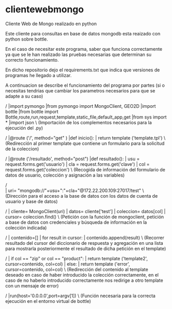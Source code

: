 # clientewebmongo
Cliente Web de Mongo realizado en python

Este cliente para consultas en base de datos mongodb esta reaizado con python sobre bottle.

En el caso de necesitar este programa, saber que funciona correctamente ya que se le han
realizado las pruebas necesarias que determinan su correcto funcionamiento.

En dicho repositorio dejo el requirements.txt que indica que versiones de programas he llegado a utilizar.

A continuacion se describe el funcionamiento del programa por partes (si o necesitas tendrias que cambiar los parametros necesarios para que se adapte a su caso)

/
|import pymongo
|from pymongo import MongoClient, GEO2D
|import bottle
|from  bottle import Bottle,route,run,request,template,static_file,default_app,get
|from sys import *
|import json
\		(Importación de los complementos necesarios para la ejecución del .py)

/
|@route ('/', method="get" )
|def inicio():
|	return template ('template.tpl')
\		(Redirección al primer template que contiene un formulario para la solicitud de la coleccion)

/
|@route ('/resultado', method="post")
|def resultado():
|	usu = request.forms.get('usuario')
|	cla = request.forms.get('clave')
|	col = request.forms.get('coleccion')
\		(Recogida de información del formulario de datos de usuario, colección y asignación a las variables)


/	
|	uri= "mongodb://"+usu+":"+cla+"@172.22.200.109:27017/test"
\		(Dirección para el acceso a la base de datos con los datos de cuenta de usuario y base de datos)


/
|	cliente= MongoClient(uri)
|	datos= cliente['test']
|	coleccion= datos[col]
|	cursor= coleccion.find()
\		(Petición con la función de mongoclient, petición a base de datos con credenciales y búsqueda de información en la colección indicada)


/
|	contenido=[]
|	for result in cursor:
|	  	contenido.append(result)
\		(Recorrer resultado del cursor del diccionario de respuesta y agregación en una lista para mostrarla posteriormente el resultado de dicha petición en el template)

/
|	if col == "zip" or col == "product":
|		return template ('template2', cursor=contenido, col=col)
|	else:
|		return template ('error', cursor=contenido, col=col)
\		(Redirección del contenido al template deseado en caso de haber introducido la colección correctamente, en el caso de no haberlo introducido correctamente nos redirige a otro template con un mensaje de error)


/
|run(host='0.0.0.0',port=argv[1])
\		(Función necesaria para la correcta ejecución en el entorno virtual de bottle)
